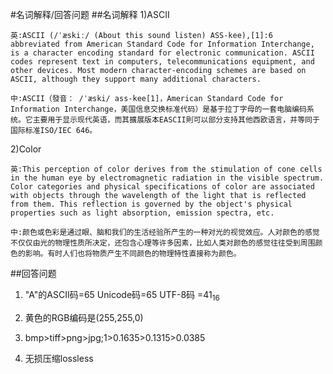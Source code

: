 #名词解释/回答问题
##名词解释
1)ASCII

    英:ASCII (/ˈæskiː/ (About this sound listen) ASS-kee),[1]:6 abbreviated from American Standard Code for Information Interchange, is a character encoding standard for electronic communication. ASCII codes represent text in computers, telecommunications equipment, and other devices. Most modern character-encoding schemes are based on ASCII, although they support many additional characters.

    中:ASCII（發音： /ˈæski/ ass-kee[1]，American Standard Code for Information Interchange，美国信息交换标准代码）是基于拉丁字母的一套电脑编码系统。它主要用于显示现代英语，而其擴展版本EASCII則可以部分支持其他西欧语言，并等同于国际标准ISO/IEC 646。

2)Color

    英:This perception of color derives from the stimulation of cone cells in the human eye by electromagnetic radiation in the visible spectrum. Color categories and physical specifications of color are associated with objects through the wavelength of the light that is reflected from them. This reflection is governed by the object's physical properties such as light absorption, emission spectra, etc.

    中:颜色或色彩是通过眼、脑和我们的生活经验所产生的一种对光的视觉效应。人对颜色的感觉不仅仅由光的物理性质所决定，还包含心理等许多因素，比如人类对颜色的感觉往往受到周围颜色的影响。有时人们也将物质产生不同颜色的物理特性直接称为颜色。

##回答问题
1)  "A"的ASCII码=65
       Unicode码=65
       UTF-8码  =41<sub>16</sub>

2)  黄色的RGB编码是(255,255,0)
3)  bmp>tiff>png>jpg;1>0.1635>0.1315>0.0385
4)  无损压缩lossless
